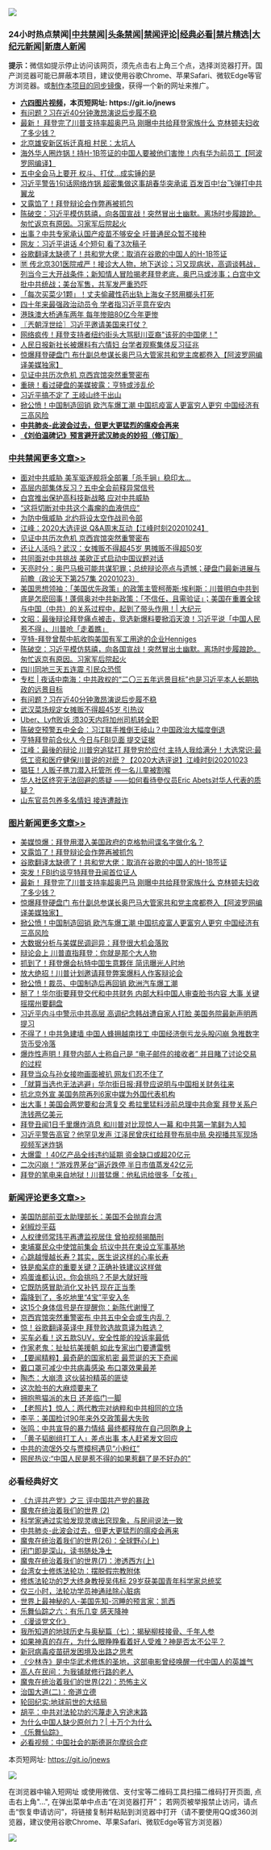 ![](https://raw.githubusercontent.com/fqnews/bnews/master/64photo/fqnews-qr.jpg)

<div id="tt">
<h3>24小时热点禁闻|<a href="#%E4%B8%AD%E5%85%B1%E7%A6%81%E9%97%BB%E6%9B%B4%E5%A4%9A%E6%96%87%E7%AB%A0">中共禁闻</a>|<a href="#%E5%9B%BE%E7%89%87%E6%96%B0%E9%97%BB%E6%9B%B4%E5%A4%9A%E6%96%87%E7%AB%A0">头条禁闻</a>|<a href="#%E6%96%B0%E9%97%BB%E8%AF%84%E8%AE%BA%E6%9B%B4%E5%A4%9A%E6%96%87%E7%AB%A0">禁闻评论|<a href="#%E5%BF%85%E7%9C%8B%E7%BB%8F%E5%85%B8%E5%A5%BD%E6%96%87">经典必看|<a href="/video.md#%E7%A6%81%E7%89%87%E7%B2%BE%E9%80%89">禁片精选</a>|<a href="https://github.com/fqnews/djy/blob/master/gb/nf1351518.md#1">大纪元新闻</a>|<a href="https://github.com/fqnews/ntdtv/blob/master/gb/prog204.md#1">新唐人新闻</a></h3>
<div><b>提示：</b>微信如提示停止访问该网页，须先点击右上角三个点，选择浏览器打开。国产浏览器可能已屏蔽本项目，建议使用谷歌Chrome、苹果Safari、微软Edge等官方浏览器。或<a href="https://github.com/fqnews/bnews/blob/master/%E5%88%B6%E4%BD%9Cgit%E7%A6%81%E9%97%BB%E9%95%9C%E5%83%8F.md">制作本项目的同步镜像</a>，获得一个新的网址来推广。</div>
<ul>
<li><b><a href="http://d1.bdrive.tk/64.mp4" target="_blank">六四图片视频</a>，本页短网址: https://git.io/jnews</b></li>
<li><a href="/cbnews/20201024/1419241.md">有问题？习在近40分钟激昂演说后步履不稳</a></li>
<li><a href="/topimagenews/20201024/1419175.md">最新！ 拜登完了川普支持率超奥巴马 刚曝中共给拜登家族什么 克林顿夫妇收了多少钱？</a></li>
<li><a href="/cbnews/20201023/1418996.md">北京雄安新区拆迁真相 村民：太坑人</a></li>
<li><a href="/cnnews/20201023/1419108.md">海外华人圈炸锅！持H-1B签证的中国人要被他们害惨！内有华为前员工【阿波罗网编译】</a></li>
<li><a href="/cnnews/20201024/1419232.md">五中全会马上要开 权斗、打仗…成实锤的是</a></li>
<li><a href="/cnnews/20201023/1419151.md">习近平警告1句话网络炸锅 超密集做这事胡春华突承诺 百发百中!台飞弹打中共翼龙</a></li>
<li><a href="/topimagenews/20201024/1419418.md">又露馅了！拜登辩论会作弊再被抓包</a></li>
<li><a href="/cbnews/20201024/1419272.md">陈破空：习近平模仿慈禧，向各国宣战！突然冒出土幽默。离场时步履踉跄。匆忙返京有原因。习家军后院起火</a></li>
<li><a href="/cnnews/20201024/1419230.md">出事？中共专家承认国产疫苗不够安全 吁普通民众暂不接种</a></li>
<li><a href="/cnnews/20201024/1419231.md">网友：习近平讲话 4个短句 看了3次稿子</a></li>
<li><a href="/topimagenews/20201024/1419395.md">谷歌翻译太缺德了！共和党大佬：取消在谷歌的中国人的H-1B签证</a></li>
<li><a href="/bannedvideo/20201024/1419463.md">🈲 传北京301医院戒严！接诊大人物，地下送诊；习又现病状，高调谈韩战，列当今三大开战条件；新知情人冒险揭老拜登老底，奥巴马或涉事；白宫中文批中共统战；美台军售，共军发严重恐吓</a></li>
<li><a href="/baitai/20201023/1419064.md">「每次买菜少1颗」！丈夫偷藏性药出轨上海女子怒用榔头打死</a></li>
<li><a href="/headline/20201023/1419007.md">四十年来最强政治动员令 学者指习近平意在安内</a></li>
<li><a href="/cnnews/hknews/20201024/1419227.md">港珠澳大桥通车两年 每年惨赔80亿今年更惨</a></li>
<li><a href="/ssgc/20201024/1419260.md">〖兲朝浮世绘〗习近平邀请美国来打仗？</a></li>
<li><a href="/cnnews/20201024/1419374.md">网络疯传！拜登支持者纽约街头大骂挺川亚裔"该死的中国佬！"</a></li>
<li><a href="/headline/20201023/1419079.md">人民日报新社长被爆料有六情妇 台学者观察集体反习征兆</a></li>
<li><a href="/topimagenews/20201024/1419161.md">惊爆拜登硬盘门 布什副总参谋长奥巴马大管家共和党主席都卷入【阿波罗网编译美媒独家】</a></li>
<li><a href="/cbnews/20201024/1419465.md">见证中共历次危机 京西宾馆突然重警密布</a></li>
<li><a href="/comments/20201024/1419236.md">重磅！看过硬盘的美媒披露：亨特或涉乱伦</a></li>
<li><a href="/cnnews/20201024/1419505.md">习近平搞不定了 王岐山终于出山</a></li>
<li><a href="/topimagenews/20201023/1419001.md">掀公愤！中国制造回销 欧汽车爆工潮 中国抗疫富人更富穷人更穷 中国经济有三高风险</a></li>
<li><b><a href="/comments/20200211/1275071.md" target="_blank">中共肺炎-此波会过去，但更大更猛烈的瘟疫会再来</a></b></li>
<li><b><a href="/comments/20200207/1272816.md" target="_blank">《刘伯温碑记》预言避开武汉肺炎的妙招（修订版）</a></b></li>
</ul>
</div>

<div class="catlist">
<h3><a href="/cbnews/" target="_blank">中共禁闻</a><span><a href="/cbnews/" target="_blank" rel="nofollow">更多文章>></a></span></h3>
<ul>
<li><a href="/cbnews/20201024/1419548.md" target="_blank">面对中共威胁 美军驱逐舰将全部署「杀手锏」稳印太…</a></li>
<li><a href="/cbnews/20201024/1419528.md" target="_blank">高层内部集体反习？五中全会前释异常信号</a></li>
<li><a href="/cbnews/20201024/1419509.md" target="_blank">白宫推出保护高科技新战略 应对中共威胁</a></li>
<li><a href="/cbnews/20201024/1419500.md" target="_blank">&#8220;这将切断对中共这个毒瘤的血液供应”</a></li>
<li><a href="/cbnews/20201024/1419488.md" target="_blank">为防中俄威胁 北约将设太空作战司令部</a></li>
<li><a href="/cbnews/20201024/1419486.md" target="_blank">江峰：2020大选评说 Q&amp;A周末互动【江峰时刻20201024】</a></li>
<li><a href="/cbnews/20201024/1419465.md" target="_blank">见证中共历次危机 京西宾馆突然重警密布</a></li>
<li><a href="/cbnews/20201024/1419419.md" target="_blank">还让人活吗？武汉：女摊贩不得超45岁 男摊贩不得超50岁</a></li>
<li><a href="/cbnews/20201024/1419396.md" target="_blank">共同面对中共挑战 美欧正式启动中国议题对话</a></li>
<li><a href="/cbnews/20201024/1419325.md" target="_blank">天亮时分：奥巴马极可能共谋犯罪；总统辩论亮点与遗憾；硬盘门最新进展与前瞻（政论天下第257集 20201023）</a></li>
<li><a href="/cbnews/20201024/1419324.md" target="_blank">美国思想领袖：「美国优先政策」的政策主管柯蒂斯·埃利斯：川普明白中共到底是怎麽回事！蓬佩奥对中共新政策：「不信任，且需验证」；美国在重置全球与中国（中共）的关系过程中，起到了带头作用！| 大纪元</a></li>
<li><a href="/cbnews/20201024/1419309.md" target="_blank">文昭：最後辩论拜登痛点被击，竞选新爆料要掀滔天浪！习近平说「中国人民惹不得」、川普呛「走着瞧」</a></li>
<li><a href="/cbnews/20201024/1419295.md" target="_blank">亨特-拜登曾帮中航收购美国有军工用途的企业Henniges</a></li>
<li><a href="/cbnews/20201024/1419272.md" target="_blank">陈破空：习近平模仿慈禧，向各国宣战！突然冒出土幽默。离场时步履踉跄。匆忙返京有原因。习家军后院起火</a></li>
<li><a href="/cbnews/20201024/1419264.md" target="_blank">四川同地三天五连震 引民众恐慌</a></li>
<li><a href="/cbnews/20201024/1419243.md" target="_blank">专栏 | 夜话中南海：中共政权的“二〇三五年远景目标”也是习近平本人长期执政的远景目标</a></li>
<li><a href="/cbnews/20201024/1419241.md" target="_blank">有问题？习在近40分钟激昂演说后步履不稳</a></li>
<li><a href="/cbnews/20201024/1419240.md" target="_blank">武汉菜场规定女摊贩不得超45岁 引热议</a></li>
<li><a href="/cbnews/20201024/1419239.md" target="_blank">Uber、Lyft败诉 须30天内将加州司机转全职</a></li>
<li><a href="/cbnews/20201024/1419187.md" target="_blank">陈破空预警五中全会：习江联手推倒王岐山？中国政治大幅度倒退</a></li>
<li><a href="/cbnews/20201024/1419183.md" target="_blank">亨特拜登前合伙人 今日与FBI见面 提交证据</a></li>
<li><a href="/cbnews/20201023/1419150.md" target="_blank">江峰：最後的辩论 川普穷追猛打 拜登穷於应付 主持人我给满分！大选常识:最低工资和医疗健保川普说的对麽？【2020大选评说】江峰时刻20201023</a></li>
<li><a href="/cbnews/20201023/1419026.md" target="_blank">猖狂！人贩子携刀潜入托管所 传一名儿童被割喉</a></li>
<li><a href="/cbnews/20201023/1419023.md" target="_blank">华⼈社区终究⽆法回避的质疑 ——如何看待參仪员Eric Abets对华⼈代表的质疑？</a></li>
<li><a href="/cbnews/20201023/1419002.md" target="_blank">山东官员包养多名情妇 接连遭敲诈</a></li>

</ul>
</div>
<div class="catlist">
<h3><a href="/topimagenews/" target="_blank">图片新闻</a><span><a href="/topimagenews/" target="_blank" rel="nofollow">更多文章>></a></span></h3>
<ul>
<li><a href="/topimagenews/20201024/1419448.md" target="_blank">美媒惊爆：拜登用潜入美国政府的克格勃间谍名字做化名？</a></li>
<li><a href="/topimagenews/20201024/1419418.md" target="_blank">又露馅了！拜登辩论会作弊再被抓包</a></li>
<li><a href="/topimagenews/20201024/1419395.md" target="_blank">谷歌翻译太缺德了！共和党大佬：取消在谷歌的中国人的H-1B签证</a></li>
<li><a href="/topimagenews/20201024/1419394.md" target="_blank">突发！FBI约谈亨特拜登丑闻首位证人</a></li>
<li><a href="/topimagenews/20201024/1419175.md" target="_blank">最新！ 拜登完了川普支持率超奥巴马 刚曝中共给拜登家族什么 克林顿夫妇收了多少钱？</a></li>
<li><a href="/topimagenews/20201024/1419161.md" target="_blank">惊爆拜登硬盘门 布什副总参谋长奥巴马大管家共和党主席都卷入【阿波罗网编译美媒独家】</a></li>
<li><a href="/topimagenews/20201023/1419001.md" target="_blank">掀公愤！中国制造回销 欧汽车爆工潮 中国抗疫富人更富穷人更穷 中国经济有三高风险</a></li>
<li><a href="/topimagenews/20201023/1418941.md" target="_blank">大数据分析与美媒民调迴异：拜登很大机会落败</a></li>
<li><a href="/topimagenews/20201023/1418912.md" target="_blank">辩论会上 川普直指拜登：你就是那个大人物</a></li>
<li><a href="/topimagenews/20201023/1418753.md" target="_blank">抓到了！拜登爆会杭特中国生意夥伴 简讯曝光人时地</a></li>
<li><a href="/topimagenews/20201023/1418752.md" target="_blank">放大绝招！川普计划邀请拜登弊案爆料人作客辩论会</a></li>
<li><a href="/topimagenews/20201023/1418689.md" target="_blank">掀公愤！裁员、中国制造后再回销 欧洲汽车爆工潮</a></li>
<li><a href="/topimagenews/20201023/1418574.md" target="_blank">掰了！华尔街要拜登交代和中共财务 内部大料中国人审查脸书内容 大事 关键摇摆州要翻盘</a></li>
<li><a href="/topimagenews/20201022/1418484.md" target="_blank">习近平内斗中警示中共高层 高调纪念韩战遭自家人打脸 美国务院最新声明两提习</a></li>
<li><a href="/topimagenews/20201022/1418398.md" target="_blank">不得了！中共急建墙 中国人蜂拥越南找工 中国经济倒亏龙头股闪崩 急推数字货币受冷落</a></li>
<li><a href="/topimagenews/20201022/1418321.md" target="_blank">爆炸性声明！拜登内部人士称自己是 &#8220;电子邮件的接收者&#8221; 并目睹了讨论交易的过程</a></li>
<li><a href="/topimagenews/20201022/1418313.md" target="_blank">拜登当众与孙女接吻画面被扒 网友们忍不住了</a></li>
<li><a href="/topimagenews/20201022/1418136.md" target="_blank">「就算当选也无法逃避」华尔街日报:拜登应说明与中国相关财务往来</a></li>
<li><a href="/topimagenews/20201022/1418011.md" target="_blank">抗北京外宣 美国务院再列6家中媒为外国代表机构</a></li>
<li><a href="/topimagenews/20201022/1417976.md" target="_blank">出大事！美国会两党要和台湾复交 希拉里猛料涉前总理中共命案 拜登关系户洗钱两亿美元</a></li>
<li><a href="/topimagenews/20201022/1417975.md" target="_blank">拜登丑闻1日千里爆炸消息 和川普对比现惊人一幕 和中共第一笔鲜为人知</a></li>
<li><a href="/topimagenews/20201021/1417880.md" target="_blank">习近平警告高官？他罕见发声 江泽民曾庆红给拜登布局中局 央视播共军现场视频军迷炸锅</a></li>
<li><a href="/topimagenews/20201021/1417712.md" target="_blank">大爆雷 ！40亿产品全线违约延期 资金缺口或超20亿元</a></li>
<li><a href="/topimagenews/20201021/1417699.md" target="_blank">二次闪崩！“游戏界茅台”逼近跌停 半日市值蒸发42亿元</a></li>
<li><a href="/topimagenews/20201021/1417698.md" target="_blank">拜登的笔电来自地狱！川普猛爆：他私讯给很多「女孩」</a></li>

</ul>
</div>
<div class="catlist">
<h3><a href="/comments/" target="_blank">新闻评论</a><span><a href="/comments/" target="_blank" rel="nofollow">更多文章>></a></span></h3>
<ul>
<li><a href="/comments/20201024/1419550.md" target="_blank">美国防部前亚太助理部长：美国不会抛弃台湾</a></li>
<li><a href="/comments/20201024/1419530.md" target="_blank">剁椒炒平菇</a></li>
<li><a href="/comments/20201024/1419520.md" target="_blank">人权律师常玮平再遭监视居住 曾拍视频揭酷刑</a></li>
<li><a href="/comments/20201024/1419519.md" target="_blank">柬埔寨民众中使馆前集会 抗议中共在柬设立军事基地</a></li>
<li><a href="/comments/20201024/1419497.md" target="_blank">心跳越慢越长寿？其实，医生说这样的心率长寿</a></li>
<li><a href="/comments/20201024/1419496.md" target="_blank">铁是痴呆症的重要关键？正确补铁建议这样做</a></li>
<li><a href="/comments/20201024/1419495.md" target="_blank">鸡蛋谁都认识，你会挑吗？不是大就好哦</a></li>
<li><a href="/comments/20201024/1419494.md" target="_blank">它既防感冒助消化又补钙 现在正当季</a></li>
<li><a href="/comments/20201024/1419493.md" target="_blank">霜降到了，多吃地里“4宝”平安入冬</a></li>
<li><a href="/comments/20201024/1419492.md" target="_blank">这15个身体信号是在提醒你：新陈代谢慢了</a></li>
<li><a href="/comments/20201024/1419485.md" target="_blank">京西宾馆突然重警密布 中共五中全会或生内乱？</a></li>
<li><a href="/comments/20201024/1419467.md" target="_blank">惊！谷歌翻译英译中 拜登败选故意译为胜选？</a></li>
<li><a href="/comments/20201024/1419457.md" target="_blank">买车必看！这五款SUV，安全性能的投诉率最低</a></li>
<li><a href="/comments/20201024/1419453.md" target="_blank">作家老鬼：扯扯抗美援朝 如此专家出门要遭雷劈</a></li>
<li><a href="/comments/20201024/1419452.md" target="_blank">【要闻精粹】最奇葩的国家机密 最荒诞的天下奇闻</a></li>
<li><a href="/comments/20201024/1419427.md" target="_blank">戴口罩可减少中共病毒感染 布口罩效果最差</a></li>
<li><a href="/comments/20201024/1419426.md" target="_blank">陶杰：大崩溃 这伙装扮精英的匪徒</a></li>
<li><a href="/comments/20201024/1419425.md" target="_blank">这次脸书的大麻烦要来了</a></li>
<li><a href="/comments/20201024/1419424.md" target="_blank">拥抱熊猫派的末日 还差临门一脚</a></li>
<li><a href="/comments/20201024/1419410.md" target="_blank">【老照片】惊人：两代教宗对纳粹和中共相同的立场</a></li>
<li><a href="/comments/20201024/1419409.md" target="_blank">李平：美国检讨90年来外交政策最大失败</a></li>
<li><a href="/comments/20201024/1419408.md" target="_blank">张鸣：中共宣导的暴力情结 最终都释放在自己同胞身上</a></li>
<li><a href="/comments/20201024/1419381.md" target="_blank">「黄子韬剧组打工人」差点出事 本人赶紧发文回应</a></li>
<li><a href="/comments/20201024/1419371.md" target="_blank">中共的流氓外交与贾樟柯遇见“小粉红”</a></li>
<li><a href="/comments/20201024/1419370.md" target="_blank">网民热议:“中国人民是惹不得的如果惹翻了是不好办的”</a></li>

</ul>
</div>

<div class="catlist">
<h3>必看经典好文</h3>
<ul>
<li><a href="/bookonline/20131116/201054.md" target="_blank">《九评共产党》之三 评中国共产党的暴政</a></li>
<li><a href="/topimagenews/20180520/944940.md" target="_blank">魔鬼在统治着我们的世界 (2)</a></li>
<li><a href="/comments/20200921/1400587.md" target="_blank">科学家通过实验发现灵魂出窍现象，与民间说法一致</a></li>
<li><a href="/comments/20200211/1275071.md" target="_blank">中共肺炎-此波会过去，但更大更猛烈的瘟疫会再来</a></li>
<li><a href="/comments/20181210/1044798.md" target="_blank">魔鬼在统治着我们的世界(26)：全球野心(上)</a></li>
<li><a href="/tculture/20200803/1373949.md" target="_blank">闭门即是深山，读书随处净土</a></li>
<li><a href="/topimagenews/20180527/948369.md" target="_blank">魔鬼在统治着我们的世界(7)：渗透西方(上)</a></li>
<li><a href="/cbnews/20200610/1342772.md" target="_blank">台湾女士修炼法轮功：摆脱假宗教附体</a></li>
<li><a href="/comments/20190517/1129285.md" target="_blank">修炼法轮功的芝大终身教授吴伟标 29岁获美国青年科学家总统奖</a></li>
<li><a href="/health/20170626/780270.md" target="_blank">仅三小时，法轮功学员神通祛除心脏病</a></li>
<li><a href="/comments/20200605/783244.md" target="_blank">世界上最神秘的人-美国先知-沉睡的预言家：凯西</a></li>
<li><a href="/tculture/20190101/792146.md" target="_blank">乐舞仙踪之六：有乐几变 感天降神</a></li>
<li><a href="/comments/20200521/783167.md" target="_blank">《漫谈党文化》</a></li>
<li><a href="/topimagenews/20171210/868397.md" target="_blank">我所知道的地球历史与奥秘篇（七）：揭秘柳枝接骨、千年人参</a></li>
<li><a href="/comments/20200623/1346844.md" target="_blank">如果神真的存在，为什么眼睁睁看着好人受难？神是否太不公平？</a></li>
<li><a href="/comments/20200917/1029129.md" target="_blank">新冠病毒疫苗研发困境及出路之思考</a></li>
<li><a href="/comments/20201013/1412612.md" target="_blank">《少林寺》是中华武术修炼的圣地，这部电影曾经唤醒一代中国人的英雄气</a></li>
<li><a href="/tculture/20121023/72121.md" target="_blank">高人在民间：为我铺就修行路的老人</a></li>
<li><a href="/comments/20180804/981524.md" target="_blank">魔鬼在统治着我们的世界(22)：恐怖主义</a></li>
<li><a href="/cbnews/20180308/911611.md" target="_blank">治国大道(二)：帝道立德</a></li>
<li><a href="/comments/20200920/582873.md" target="_blank">轮回纪实:地球前世的大结局</a></li>
<li><a href="/cbnews/20200720/1363328.md" target="_blank">胡平：中共对法轮功的污蔑走入穷途末路</a></li>
<li><a href="/ssgc/20200715/1360940.md" target="_blank">为什么中国人缺少原创力？| 十万个为什么</a></li>
<li><a href="/comments/20200527/783191.md" target="_blank">《乐舞仙踪》</a></li>
<li><a href="/comments/20200806/1375443.md" target="_blank">必看视频：中国社会的斯德哥尔摩综合症</a></li>

</ul>
</div>

本页短网址: https://git.io/jnews

![](https://raw.githubusercontent.com/fqnews/bnews/master/64photo/fqnews-qr.jpg)

在浏览器中输入短网址 或使用微信、支付宝等二维码工具扫描二维码打开页面, 点击右上角"...", 在弹出菜单中点击“在浏览器打开”； 若网页被举报禁止访问，请点击“恢复申请访问”，将链接复制并粘贴到浏览器中打开（请不要使用QQ或360浏览器，建议使用谷歌Chrome、苹果Safari、微软Edge等官方浏览器）

![](https://raw.githubusercontent.com/fqnews/bnews/master/64photo/wx.jpg)